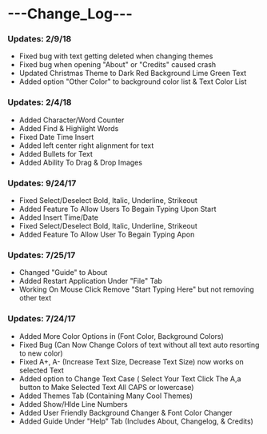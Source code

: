 # ---Change_Log---
### Updates: 2/9/18 ###
- Fixed bug with text getting deleted when changing themes
- Fixed bug when opening "About" or "Credits" caused crash
- Updated Christmas Theme to Dark Red Background Lime Green Text
- Added option "Other Color" to background color list & Text Color List

### Updates: 2/4/18 ###
- Added Character/Word Counter
- Added Find & Highlight Words 
- Fixed Date Time Insert
- Added left center right alignment for text
- Added Bullets for Text
- Added Ability To Drag & Drop Images

### Updates: 9/24/17 ###
- Fixed Select/Deselect Bold, Italic, Underline, Strikeout
- Added Feature To Allow Users To Begain Typing Upon Start
- Added Insert Time/Date 
- Fixed Select/Deselect Bold, Italic, Underline, Strikeout
- Added Feature To Allow User To Begain Typing Apon

### Updates: 7/25/17 ###
- Changed "Guide" to About
- Added Restart Application Under "File" Tab
- Working On Mouse Click Remove "Start Typing Here" but not removing other text

### Updates: 7/24/17 ###
- Added More Color Options in (Font Color, Background Colors)
- Fixed Bug (Can Now Change Colors of text without all text auto resorting to new color)
- Fixed A+, A- (Increase Text Size, Decrease Text Size) now works on selected Text
- Added option to Change Text Case ( Select Your Text Click The A,a button to Make Selected Text All CAPS or lowercase)
- Added Themes Tab (Containing Many Cool Themes)
- Added Show/HIde Line Numbers
- Added User Friendly Background Changer & Font Color Changer
- Added Guide Under "Help" Tab (Includes About, Changelog, & Credits) 

